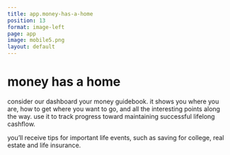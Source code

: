 ```yaml
---
title: app.money-has-a-home
position: 13
format: image-left
page: app
image: mobile5.png
layout: default
---
```


# money has a home
consider our dashboard your money guidebook. it shows you where you are, how to get where you want to go, and all 
the interesting points along the way. use it to track progress toward maintaining successful lifelong cashflow.
            
you’ll receive tips for important life events, such as saving for college, real estate and life insurance.